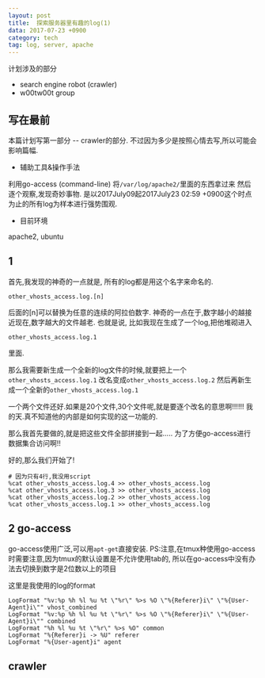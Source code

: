 ```yaml
---
layout: post
title:  探索服务器里有趣的log(1)
data: 2017-07-23 +0900
category: tech
tag: log, server, apache
---
```


计划涉及的部分
+ search engine robot (crawler)
+ w00tw00t group

## 写在最前
本篇计划写第一部分 -- crawler的部分.
不过因为多少是按照心情去写,所以可能会影响篇幅.

+ 辅助工具&操作手法

利用go-access (command-line)
将```/var/log/apache2/```里面的东西拿过来
然后逐个观察,发现奇妙事物.
是以2017July09起2017July23 02:59 +0900这个时点为止的所有log为样本进行强势围观.

+ 目前环境

apache2, ubuntu

## 1
首先,我发现的神奇的一点就是,
所有的log都是用这个名字来命名的.

```
other_vhosts_access.log.[n]
```

后面的[n]可以替换为任意的连续的阿拉伯数字.
神奇的一点在于,数字越小的越接近现在,数字越大的文件越老.
也就是说,
比如我现在生成了一个log,把他堆砌进入
```
other_vhosts_access.log.1
```
里面.

那么我需要新生成一个全新的log文件的时候,就要把上一个```other_vhosts_access.log.1```
改名变成```other_vhosts_access.log.2```
然后再新生成一个全新的```other_vhosts_access.log.1```

一个两个文件还好.如果是20个文件,30个文件呢,就是要逐个改名的意思啊!!!!!!
我的天.真不知道他的内部是如何实现的这一功能的.

那么我首先要做的,就是把这些文件全部拼接到一起.....
为了方便go-access进行数据集合访问啊!!

好的,那么我们开始了!

```
# 因为只有4行,我没用script
%cat other_vhosts_access.log.4 >> other_vhosts_access.log
%cat other_vhosts_access.log.3 >> other_vhosts_access.log
%cat other_vhosts_access.log.2 >> other_vhosts_access.log
%cat other_vhosts_access.log.1 >> other_vhosts_access.log
```

## 2 go-access

go-access使用广泛,可以用```apt-get```直接安装.
PS:注意,在tmux种使用go-access时需要注意,因为tmux的默认设置是不允许使用tab的,
所以在go-access中没有办法去切换到数字是2位数以上的项目

这里是我使用的log的format
```
LogFormat "%v:%p %h %l %u %t \"%r\" %>s %O \"%{Referer}i\" \"%{User-Agent}i\"" vhost_combined
LogFormat "%v:%p %h %l %u %t \"%r\" %>s %O \"%{Referer}i\" \"%{User-Agent}i\"" combined
LogFormat "%h %l %u %t \"%r\" %>s %O" common
LogFormat "%{Referer}i -> %U" referer
LogFormat "%{User-agent}i" agent
```



## crawler

